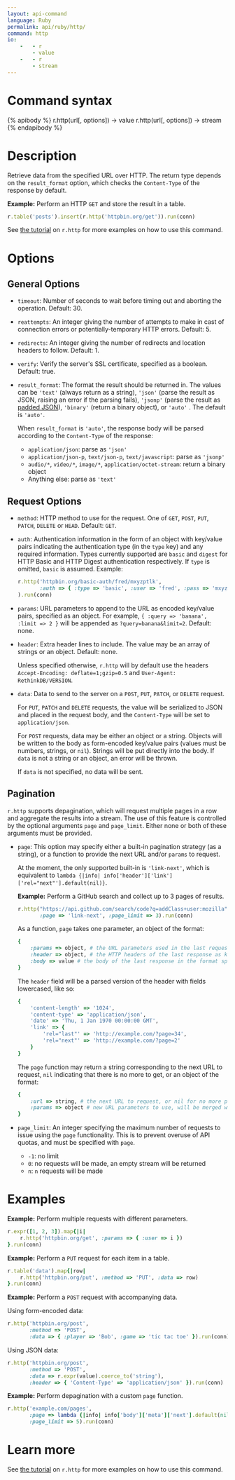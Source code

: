 ```yaml
---
layout: api-command
language: Ruby
permalink: api/ruby/http/
command: http
io:
    -   - r
        - value
    -   - r
        - stream
---
```


# Command syntax #

{% apibody %}
r.http(url[, options]) &rarr; value
r.http(url[, options]) &rarr; stream
{% endapibody %}

# Description #

Retrieve data from the specified URL over HTTP.  The return type depends on the `result_format` option, which checks the `Content-Type` of the response by default.

__Example:__ Perform an HTTP `GET` and store the result in a table.

```rb
r.table('posts').insert(r.http('httpbin.org/get')).run(conn)
```

See [the tutorial](/docs/external-api-access/) on `r.http` for more examples on how to use this command.

# Options #

## General Options ##
* `timeout`: Number of seconds to wait before timing out and aborting the operation. Default: 30.

* `reattempts`: An integer giving the number of attempts to make in cast of connection errors or potentially-temporary HTTP errors. Default: 5.

* `redirects`: An integer giving the number of redirects and location headers to follow. Default: 1.

* `verify`: Verify the server's SSL certificate, specified as a boolean. Default: true.

* `result_format`: The format the result should be returned in. The values can be `'text'` (always return as a string), `'json'` (parse the result as JSON, raising an error if the parsing fails), `'jsonp'` (parse the result as [padded JSON](http://www.json-p.org/)), `'binary'` (return a binary object), or `'auto'` . The default is `'auto'`.

    When `result_format` is `'auto'`, the response body will be parsed according to the `Content-Type` of the response:
    * `application/json`: parse as `'json'`
    * `application/json-p`, `text/json-p`, `text/javascript`: parse as `'jsonp'`
    * `audio/*`, `video/*`, `image/*`, `application/octet-stream`: return a binary object
    * Anything else: parse as `'text'`

## Request Options
* `method`: HTTP method to use for the request. One of `GET`, `POST`, `PUT`, `PATCH`, `DELETE` or `HEAD`. Default: `GET`.

* `auth`: Authentication information in the form of an object with key/value pairs indicating the authentication type (in the `type` key) and any required information. Types currently supported are `basic` and `digest` for HTTP Basic and HTTP Digest authentication respectively. If `type` is omitted, `basic` is assumed. Example:

	```rb
	r.http('httpbin.org/basic-auth/fred/mxyzptlk',
           :auth => { :type => 'basic', :user => 'fred', :pass => 'mxyzptlk' }
	).run(conn)
	```

* `params`: URL parameters to append to the URL as encoded key/value pairs, specified as an object. For example, `{ :query => 'banana', :limit => 2 }` will be appended as `?query=banana&limit=2`. Default: none.

* `header`: Extra header lines to include. The value may be an array of strings or an object. Default: none.

    Unless specified otherwise, `r.http` will by default use the headers `Accept-Encoding: deflate=1;gzip=0.5` and `User-Agent: RethinkDB/VERSION`.

* `data`: Data to send to the server on a `POST`, `PUT`, `PATCH`, or `DELETE` request.

    For `PUT`, `PATCH` and `DELETE` requests, the value will be serialized to JSON and placed in the request body, and the `Content-Type` will be set to `application/json`.

	For `POST` requests, data may be either an object or a string. Objects will be written to the body as form-encoded key/value pairs (values must be numbers, strings, or `nil`). Strings will be put directly into the body.  If `data` is not a string or an object, an error will be thrown.

    If `data` is not specified, no data will be sent.

## Pagination

`r.http` supports depagination, which will request multiple pages in a row and aggregate the results into a stream.  The use of this feature is controlled by the optional arguments `page` and `page_limit`.  Either none or both of these arguments must be provided.

* `page`: This option may specify either a built-in pagination strategy (as a string), or a function to provide the next URL and/or `params` to request.

    At the moment, the only supported built-in is `'link-next'`, which is equivalent to `lambda {|info| info['header']['link']['rel="next"'].default(nil)}`.

    __Example:__ Perform a GitHub search and collect up to 3 pages of results.

    ```rb
    r.http("https://api.github.com/search/code?q=addClass+user:mozilla",
           :page => 'link-next', :page_limit => 3).run(conn)
    ```

    As a function, `page` takes one parameter, an object of the format:

    ```rb
    {
        :params => object, # the URL parameters used in the last request
        :header => object, # the HTTP headers of the last response as key/value pairs
        :body => value # the body of the last response in the format specified by `result_format`
    }
    ```

    The `header` field will be a parsed version of the header with fields lowercased, like so:

    ```rb
    {
        'content-length' => '1024',
        'content-type' => 'application/json',
        'date' => 'Thu, 1 Jan 1970 00:00:00 GMT',
        'link' => {
            'rel="last"' => 'http://example.com/?page=34',
            'rel="next"' => 'http://example.com/?page=2'
        }
    }
    ```

    The `page` function may return a string corresponding to the next URL to request, `nil` indicating that there is no more to get, or an object of the format:

    ```rb
    {
        :url => string, # the next URL to request, or nil for no more pages
        :params => object # new URL parameters to use, will be merged with the previous request's params
    }
    ```

* `page_limit`: An integer specifying the maximum number of requests to issue using the `page` functionality.  This is to prevent overuse of API quotas, and must be specified with `page`.
    * `-1`: no limit
    * `0`: no requests will be made, an empty stream will be returned
    * `n`: `n` requests will be made

# Examples

__Example:__ Perform multiple requests with different parameters.

```rb
r.expr([1, 2, 3]).map{|i|
    r.http('httpbin.org/get', :params => { :user => i })
}.run(conn)
```

__Example:__ Perform a `PUT` request for each item in a table.

```rb
r.table('data').map{|row|
    r.http('httpbin.org/put', :method => 'PUT', :data => row)
}.run(conn)
```

__Example:__ Perform a `POST` request with accompanying data.

Using form-encoded data:

```rb
r.http('httpbin.org/post',
       :method => 'POST',
       :data => { :player => 'Bob', :game => 'tic tac toe' }).run(conn)
```

Using JSON data:

```rb
r.http('httpbin.org/post',
       :method => 'POST',
       :data => r.expr(value).coerce_to('string'),
       :header => { 'Content-Type' => 'application/json' }).run(conn)
```

__Example:__ Perform depagination with a custom `page` function.

```rb
r.http('example.com/pages',
       :page => lambda {|info| info['body']['meta']['next'].default(nil)},
       :page_limit => 5).run(conn)
```

# Learn more

See [the tutorial](/docs/external-api-access/) on `r.http` for more examples on how to use this command.
